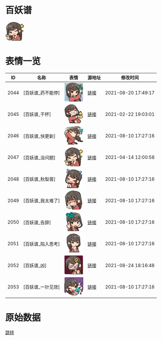 # 百妖谱

<img src="./cover.png" height="60" alt="cover" />

# 表情一览

|ID|名称|表情|源地址|修改时间|
|----|----|----|----|----|
|2044|[百妖谱_药不能停]|<img src="./pic/002044_%5B百妖谱_药不能停%5D.png" height="60" alt="药不能停"/>|[链接](http://i0.hdslb.com/bfs/emote/66687ec8b0a613bd98e633c9e1020e2fc00fce93.png)|2021-08-20 17:49:17|
|2045|[百妖谱_干杯]|<img src="./pic/002045_%5B百妖谱_干杯%5D.png" height="60" alt="干杯"/>|[链接](http://i0.hdslb.com/bfs/emote/bd2a713946341f646f4ac3ab36499b837e726ade.png)|2021-02-22 19:03:01|
|2046|[百妖谱_快更新]|<img src="./pic/002046_%5B百妖谱_快更新%5D.png" height="60" alt="快更新"/>|[链接](http://i0.hdslb.com/bfs/emote/7a6acccabd976c68ce9b720a1132140e87d96527.png)|2021-08-10 17:27:16|
|2047|[百妖谱_没问题]|<img src="./pic/002047_%5B百妖谱_没问题%5D.png" height="60" alt="没问题"/>|[链接](http://i0.hdslb.com/bfs/emote/9ccfc4586c6385b4fd4edd1f6c5e2ed0b000f344.png)|2021-04-14 12:00:58|
|2048|[百妖谱_秋梨膏]|<img src="./pic/002048_%5B百妖谱_秋梨膏%5D.png" height="60" alt="秋梨膏"/>|[链接](http://i0.hdslb.com/bfs/emote/dd8a0042eaa667fda1a76d5f23169bbb456ee5cf.png)|2021-08-10 17:27:16|
|2049|[百妖谱_我太难了]|<img src="./pic/002049_%5B百妖谱_我太难了%5D.png" height="60" alt="我太难了"/>|[链接](http://i0.hdslb.com/bfs/emote/0397200276499b1ddb07a128403de4fa6827c2b5.png)|2021-08-10 17:27:16|
|2050|[百妖谱_告辞]|<img src="./pic/002050_%5B百妖谱_告辞%5D.png" height="60" alt="告辞"/>|[链接](http://i0.hdslb.com/bfs/emote/70273f28487827db7e7eede4c63d3d171daa3a6b.png)|2021-08-10 17:27:16|
|2051|[百妖谱_陷入思考]|<img src="./pic/002051_%5B百妖谱_陷入思考%5D.png" height="60" alt="陷入思考"/>|[链接](http://i0.hdslb.com/bfs/emote/b4462ee01b4843a69e082fc1a0bbfa4439323b00.png)|2021-08-10 17:27:16|
|2052|[百妖谱_凶]|<img src="./pic/002052_%5B百妖谱_凶%5D.png" height="60" alt="凶"/>|[链接](http://i0.hdslb.com/bfs/emote/41c78bc32ea1a3f89ae47f240b61e4835bbd20a4.png)|2021-08-24 18:16:48|
|2053|[百妖谱_一针见效]|<img src="./pic/002053_%5B百妖谱_一针见效%5D.png" height="60" alt="一针见效"/>|[链接](http://i0.hdslb.com/bfs/emote/27cce53c5fb14e697993fc8db6f83aa308fa5830.png)|2021-08-10 17:27:16|

# 原始数据

[跳转](./raw.json)

